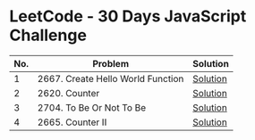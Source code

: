 # LeetCode - 30 Days JavaScript Challenge

| No.  | Problem                                             | Solution                                   
|------|-----------------------------------------------------|--------------------------|
| 1    | 2667. Create Hello World Function                   | [Solution](./day1.js)                  
| 2    | 2620. Counter                                       | [Solution](./day2.js)                    
| 3    | 2704. To Be Or Not To Be                            | [Solution](./day3.js)                  
| 4    | 2665. Counter II                                    | [Solution](./day4.js)                         
